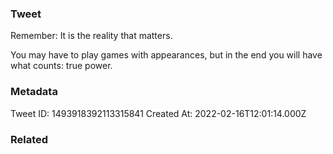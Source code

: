 ### Tweet
Remember: It is the reality that matters.

You may have to play games with appearances, but in the end you will have what counts: true power.

### Metadata
Tweet ID: 1493918392113315841
Created At: 2022-02-16T12:01:14.000Z

### Related

